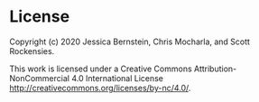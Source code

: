 # License

Copyright (c) 2020 Jessica Bernstein, Chris Mocharla, and Scott Rockensies.

This work is licensed under a Creative Commons Attribution-NonCommercial 4.0 International License <http://creativecommons.org/licenses/by-nc/4.0/>.